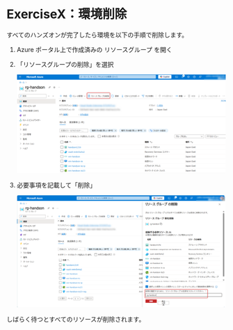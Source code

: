 # ExerciseX：環境削除

すべてのハンズオンが完了したら環境を以下の手順で削除します。


1. Azure ポータル上で作成済みの リソースグループ を開く

1. 「リソースグループの削除」を選択

    ![](images/ex99-0101-delete.png)

1. 必要事項を記載して「削除」

    ![](images/ex99-0102-delete.png)


しばらく待つとすべてのリソースが削除されます。

